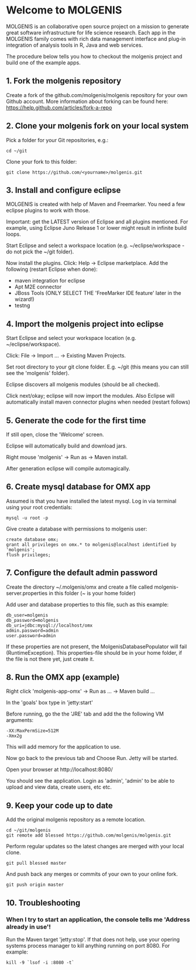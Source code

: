 # Welcome to MOLGENIS

MOLGENIS is an collaborative open source project on a mission to generate great software infrastructure for life science research. Each app in the MOLGENIS family comes with rich data management interface and plug-in integration of analysis tools in R, Java and web services.

The procedure below tells you how to checkout the molgenis project and build one of the example apps.

## 1. Fork the molgenis repository

Create a fork of the github.com/molgenis/molgenis repository for your own Github account.
More information about forking can be found here: https://help.github.com/articles/fork-a-repo

## 2. Clone your molgenis fork on your local system

Pick a folder for your Git repositories, e.g.:

    cd ~/git

Clone your fork to this folder:

    git clone https://github.com/<yourname>/molgenis.git
   
## 3. Install and configure eclipse

MOLGENIS is created with help of Maven and Freemarker. You need a few eclipse plugins to work with those.

Important: get the LATEST version of Eclipse and all plugins mentioned. For example, using Eclipse Juno Release 1 or lower might result in infinite build loops.

Start Eclipse and select a workspace location (e.g. ~/eclipse/workspace - do not pick the ~/git folder).

Now install the plugins. Click: Help -> Eclipse marketplace. Add the following (restart Eclipse when done):

* maven integration for eclipse
* Apt M2E connector
* JBoss Tools (ONLY SELECT THE 'FreeMarker IDE feature' later in the wizard!)
* testng

## 4. Import the molgenis project into eclipse
   
Start Eclipse and select your workspace location (e.g. ~/eclipse/workspace).

Click: File -> Import ... -> Existing Maven Projects.

Set root directory to your git clone folder. E.g. ~/git (this means you can still see the 'molgenis' folder).

Eclipse discovers all molgenis modules (should be all checked).

Click next/okay; eclipse will now import the modules. Also Eclipse will automatically install maven connector plugins when needed (restart follows)

## 5. Generate the code for the first time

If still open, close the 'Welcome' screen.

Eclipse will automatically build and download jars.

Right mouse 'molgenis' -> Run as -> Maven install.

After generation eclipse will compile automagically.

## 6. Create mysql database for OMX app

Assumed is that you have installed the latest mysql.
Log in via terminal using your root credentials:

    mysql -u root -p

Give create a database with permissions to molgenis user:

    create database omx;
    grant all privileges on omx.* to molgenis@localhost identified by 'molgenis';
    flush privileges;

## 7. Configure the default admin password

Create the directory ~/.molgenis/omx and create a file called molgenis-server.properties in this folder (~ is your home folder)

Add user and database properties to this file, such as this example:

    db_user=molgenis
    db_password=molgenis
    db_uri=jdbc:mysql://localhost/omx
    admin.password=admin
    user.password=admin

If these properties are not present, the MolgenisDatabasePopulator will fail (RuntimeException). This properties-file should be in your home folder, if the file is not there yet, just create it.

## 8. Run the OMX app (example)

Right click 'molgenis-app-omx' -> Run as ... -> Maven build ...

In the 'goals' box type in 'jetty:start'

Before running, go the the 'JRE' tab and add the the following VM arguments:

    -XX:MaxPermSize=512M
    -Xmx2g

This will add memory for the application to use.

Now go back to the previous tab and Choose Run. Jetty will be started.

Open your browser at http://localhost:8080/

You should see the application. Login as 'admin', 'admin' to be able to upload and view data, create users, etc etc.

## 9. Keep your code up to date

Add the original molgenis repository as a remote location.

    cd ~/git/molgenis
    git remote add blessed https://github.com/molgenis/molgenis.git
    
Perform regular updates so the latest changes are merged with your local clone.

    git pull blessed master
    
And push back any merges or commits of your own to your online fork.

    git push origin master
    
## 10. Troubleshooting

### When I try to start an application, the console tells me 'Address already in use'!

Run the Maven target 'jetty:stop'. If that does not help, use your opering systems process manager to kill anything running on port 8080. For example:

    kill -9 `lsof -i :8080 -t`
    
